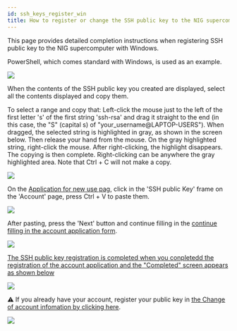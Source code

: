 ```yaml
---
id: ssh_keys_register_win
title: How to register or change the SSH public key to the NIG supercomputer (Windows)
---
```


This page provides detailed completion instructions when registering SSH public key to the NIG  supercomputer with Windows.

PowerShell, which comes standard with Windows, is used as an example.

![](/img/ssh_keys/windows/ssh_win_1.png)


When the contents of the SSH public key you created are displayed, select all the contents displayed and copy them.

To select a range and copy that: Left-click the mouse just to the left of the first letter 's' of the first string 'ssh-rsa' and drag it straight to the end (in this case, the "S" (capital s) of "your_username@LAPTOP-USERS"). When dragged, the selected string is highlighted in gray, as shown in the screen below. Then release your hand from the mouse. On the gray highlighted string, right-click the mouse. After right-clicking, the highlight disappears. The copying is then complete. Right-clicking can be anywhere the gray highlighted area. Note that Ctrl + C will not make a copy.

![](/img/ssh_keys/windows/ssh_win_32.png)

On the <!-- <a href="https://sc-account.ddbj.nig.ac.jp/application/registration">Application for new use page</a> -->[Application for new use pag](/blog/2024-10-25-account_system_maintenance), click in the 'SSH public Key' frame on the 'Account' page, press Ctrl + V to paste them.

![](/img/ssh_keys/windows/ssh_win_33.png)

After pasting, press the 'Next' button and continue filling in the [continue filling in the account application form](/application/registration).

![](/img/ssh_keys/windows/ssh_win_34.png)

[The SSH public key registration is completed when you conpletedd the registration of the account application and the "Completed" screen appears as shown below](/application/registration)

![](/img/ssh_keys/windows/ssh_win_35.png)

&#x26A0; If you already have your account, register your public key in [<u>the Change of account infomation by clicking here</u>](/application/change_account_info).

![](reg_ssh_EN.png)
 